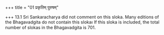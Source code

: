 +++
title = "01 प्रकृतिम् पुरुषम्"

+++
13.1 Sri Sankaracharya did not comment on this sloka. Many editions of
the Bhagavadgita do not contain this sloka৷৷ If this sloka is included,
the total number of slokas in the Bhagavadgita is 701.
